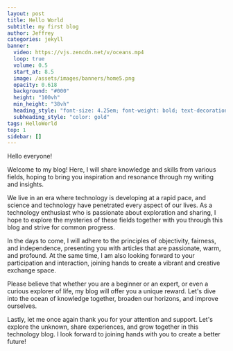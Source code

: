 ```yaml
---
layout: post
title: Hello World
subtitle: my first blog
author: Jeffrey
categories: jekyll
banner:
  video: https://vjs.zencdn.net/v/oceans.mp4
  loop: true
  volume: 0.5
  start_at: 8.5
  image: /assets/images/banners/home5.png  
  opacity: 0.618
  background: "#000"
  height: "100vh"
  min_height: "38vh"
  heading_style: "font-size: 4.25em; font-weight: bold; text-decoration: underline"
  subheading_style: "color: gold"
tags: HelloWorld
top: 1
sidebar: []
---
```


Hello everyone!

Welcome to my blog! Here, I will share knowledge and skills from various fields, hoping to bring you inspiration and resonance through my writing and insights.

We live in an era where technology is developing at a rapid pace, and science and technology have penetrated every aspect of our lives. As a technology enthusiast who is passionate about exploration and sharing, I hope to explore the mysteries of these fields together with you through this blog and strive for common progress.

In the days to come, I will adhere to the principles of objectivity, fairness, and independence, presenting you with articles that are passionate, warm, and profound. At the same time, I am also looking forward to your participation and interaction, joining hands to create a vibrant and creative exchange space.

Please believe that whether you are a beginner or an expert, or even a curious explorer of life, my blog will offer you a unique reward. Let's dive into the ocean of knowledge together, broaden our horizons, and improve ourselves.

Lastly, let me once again thank you for your attention and support. Let's explore the unknown, share experiences, and grow together in this technology blog. I look forward to joining hands with you to create a better future!